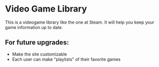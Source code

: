 # Video Game Library
This is a videogame library like the one at Steam.
It will help you keep your game information up to date.

## For future upgrades:
- Make the site customizable
- Each user can make "playlists" of their favorite games

